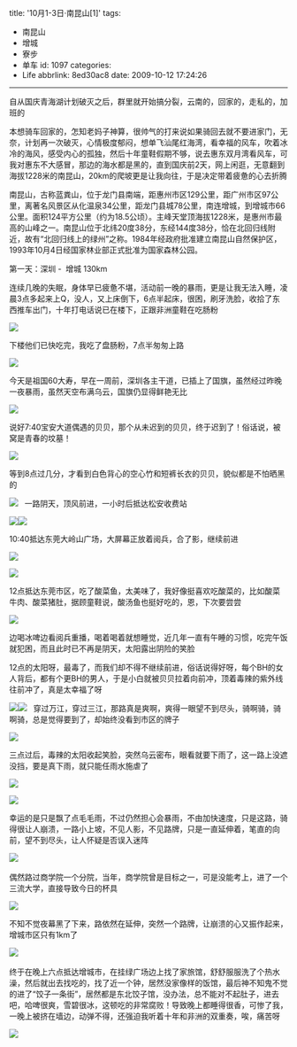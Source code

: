 title: '10月1-3日·南昆山[1]'
tags:
  - 南昆山
  - 增城
  - 寮步
  - 单车
id: 1097
categories:
  - Life
abbrlink: 8ed30ac8
date: 2009-10-12 17:24:26
---
自从国庆青海湖计划破灭之后，群里就开始搞分裂，云南的，回家的，走私的，加班的

本想骑车回家的，怎知老妈子神算，很帅气的打来说如果骑回去就不要进家门，无奈，计划再一次破灭，心情极度郁闷，想单飞汕尾红海湾，看幸福的风车，吹着冰冷的海风，感受内心的孤独，然后十年童鞋假期不够，说去惠东双月湾看风车，可我对惠东不大感冒，那边的海水都是黑的，直到国庆前2天，网上闲逛，无意翻到海拔1228米的南昆山，20km的爬坡更是让我向往，于是决定带着疲惫的心去折腾

南昆山，古称蓝粪山，位于龙门县南端，距惠州市区129公里，距广州市区97公里，离著名风景区从化温泉34公里，距龙门县城78公里，南连增城，到增城市66公里。面积124平方公里（约为18.5公顷）。主峰天堂顶海拔1228米，是惠州市最高的山峰之一。南昆山位于北纬20度38分，东经144度38分，恰在北回归线附近，故有&ldquo;北回归线上的绿州&rdquo;之称。1984年经政府批准建立南昆山自然保护区，1993年10月4日经国家林业部正式批准为国家森林公园。

第一天：深圳 -&nbsp; 增城 130km

连续几晚的失眠，身体早已疲惫不堪，活动前一晚的暴雨，更是让我无法入睡，凌晨3点多起来上Q，没人，又上床倒下，6点半起床，很困，刷牙洗脸，收拾了东西推车出门，十年打电话说已在楼下，正跟非洲童鞋在吃肠粉&nbsp;

![](/images/2009/10/12_200912072334433620_6794.jpg)
<!--more-->
下楼他们已快吃完，我吃了盘肠粉，7点半匆匆上路

![](/images/2009/10/12_200912072336170188_6795.jpg)

今天是祖国60大寿，早在一周前，深圳各主干道，已插上了国旗，虽然经过昨晚一夜暴雨，虽然天空布满乌云，国旗仍显得鲜艳无比

![](/images/2009/10/12_200912072339053775_6796.jpg)

说好7:40宝安大道偶遇的贝贝，那个从未迟到的贝贝，终于迟到了！俗话说，被窝是青春的坟墓！

![](/images/2009/10/12_200912072340041135_6797.jpg)

等到8点过几分，才看到白色背心的空心竹和短裤长衣的贝贝，貌似都是不怕晒黑的

![](/images/2009/10/12_200912072341084085_6798.jpg)
&nbsp;
一路阴天，顶风前进，一小时后抵达松安收费站

![](/images/2009/10/12_200912080010510238_6799.jpg)![](/images/2009/10/12_200912080036170542_6800.jpg)

10:40抵达东莞大岭山广场，大屏幕正放着阅兵，合了影，继续前进

![](/images/2009/10/12_200912080037218365_6801.jpg)

![](/images/2009/10/12_200912090108431464_6802.jpg)

12点抵达东莞市区，吃了酸菜鱼，太美味了，我好像挺喜欢吃酸菜的，比如酸菜牛肉、酸菜猪肚，据顾童鞋说，酸汤鱼也挺好吃的，恩，下次要尝尝

![](/images/2009/10/12_200912090115414767_6803.jpg)

边喝冰啤边看阅兵重播，喝着喝着就想睡觉，近几年一直有午睡的习惯，吃完午饭就犯困，而且此时已不再是阴天，太阳露出阴险的笑脸

12点的太阳呀，最毒了，而我们却不得不继续前进，俗话说得好呀，每个BH的女人背后，都有个更BH的男人，于是小白就被贝贝拉着向前冲，顶着毒辣的紫外线往前冲了，真是太幸福了呀&nbsp;

![](/images/2009/10/12_200912090120133240_6804.jpg)![](/images/2009/10/12_200912090121452182_6805.jpg)
&nbsp;
穿过万江，穿过三江，那路真是爽啊，爽得一眼望不到尽头，骑啊骑，骑啊骑，总是觉得要到了，却始终没看到市区的牌子

![](/images/2009/10/12_200912090124031851_6806.jpg)

三点过后，毒辣的太阳收起笑脸，突然乌云密布，眼看就要下雨了，这一路上没遮没挡，要是真下雨，就只能任雨水施虐了

![](/images/2009/10/12_200912090127542348_6807.jpg)

![](/images/2009/10/12_200912090130307458_6808.jpg)

幸运的是只是飘了点毛毛雨，不过仍然担心会暴雨，不由加快速度，只是这路，骑得很让人崩溃，一路小上坡，不见人影，不见路牌，只是一直延伸着，笔直的向前，望不到尽头，让人怀疑是否误入迷阵

![](/images/2009/10/12_200912220039533873_6809.jpg)&nbsp;

偶然路过商学院一个分院，当年，商学院曾是目标之一，可是没能考上，进了一个三流大学，直接导致今日的杯具

![](/images/2009/10/12_200912220042340476_6810.jpg)

不知不觉夜幕黑了下来，路依然在延伸，突然一个路牌，让崩溃的心又振作起来，增城市区只有1km了

![](/images/2009/10/12_200912220045088757_6811.jpg)&nbsp;

终于在晚上六点抵达增城市，在挂绿广场边上找了家旅馆，舒舒服服洗了个热水澡，然后就出去找吃的，找了近一个钟，居然没家像样的饭馆，最后神不知鬼不觉的进了&ldquo;饺子一条街&rdquo;，居然都是东北饺子馆，没办法，总不能对不起肚子，进去吧，哈啤很爽，雪碧很冰，这顿吃的非常腐败！导致晚上都睡得很香，可惨了我，一晚上被挤在墙边，动弹不得，还强迫我听着十年和非洲的双重奏，唉，痛苦呀

![](/images/2009/10/12_200912220046244668_6812.jpg)